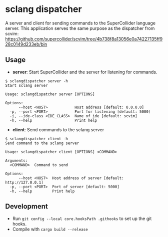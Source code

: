 # sclang dispatcher
A server and client for sending commands to the SuperCollider language
server.
This application serves the same purpose as the dispatcher from scvim:
https://github.com/supercollider/scvim/tree/4b738f8a13056e0a74227135ff928c0149d233eb/bin

## Usage
- **server**: Start SuperCollider and the server for listening for
  commands.
```
$ sclangdispatcher server -h
Start sclang server

Usage: sclangdispatcher server [OPTIONS]

Options:
      --host <HOST>            Host address [default: 0.0.0.0]
  -p, --port <PORT>            Port for listening [default: 5000]
  -i, --ide-class <IDE_CLASS>  Name of ide [default: scvim]
  -h, --help                   Print help
```
- **client**: Send commands to the sclang server
```
$ sclangdispatcher client -h
Send command to the sclang server

Usage: sclangdispatcher client [OPTIONS] <COMMAND>

Arguments:
  <COMMAND>  Command to send

Options:
      --host <HOST>  Host address of server [default: http://127.0.0.1]
  -p, --port <PORT>  Port of server [default: 5000]
  -h, --help         Print help
```

## Development
- Run `git config --local core.hooksPath .githooks` to set up the git
hooks.
- Compile with `cargo build --release`
